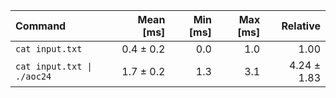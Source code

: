| Command | Mean [ms] | Min [ms] | Max [ms] | Relative |
|:---|---:|---:|---:|---:|
| `cat input.txt` | 0.4 ± 0.2 | 0.0 | 1.0 | 1.00 |
| `cat input.txt \| ./aoc24` | 1.7 ± 0.2 | 1.3 | 3.1 | 4.24 ± 1.83 |

